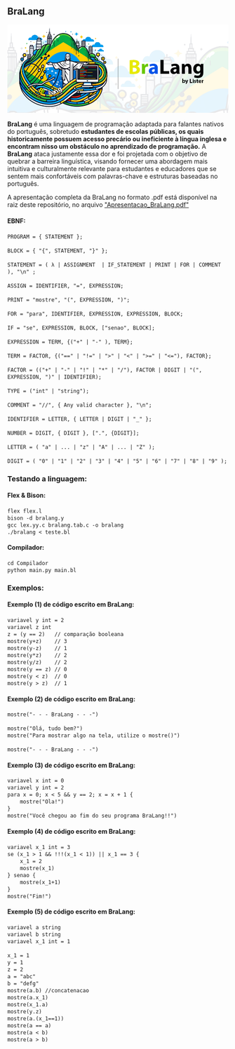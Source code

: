## BraLang

![BraLang](./Brand/BraLang_background.png)

**BraLang** é uma linguagem de programação adaptada para falantes nativos do português, sobretudo **estudantes de escolas públicas, os quais historicamente possuem acesso precário ou ineficiente à língua inglesa e encontram nisso um obstáculo no aprendizado de programação.** A **BraLang** ataca justamente essa dor e foi projetada com o objetivo de quebrar a barreira linguística, visando fornecer uma abordagem mais intuitiva e culturalmente relevante para estudantes e educadores que se sentem mais confortáveis com palavras-chave e estruturas baseadas no português.

A apresentação completa da BraLang no formato .pdf está disponível na raiz deste repositório, no arquivo ["Apresentacao_BraLang.pdf"](https://github.com/listerogusuku/BraLang/blob/main/Apresentacao_BraLang.pdf)

#### EBNF:

```
PROGRAM = { STATEMENT };

BLOCK = { "{", STATEMENT, "}" };

STATEMENT = ( λ | ASSIGNMENT  | IF_STATEMENT | PRINT | FOR | COMMENT ), "\n" ;

ASSIGN = IDENTIFIER, "=", EXPRESSION;

PRINT = "mostre", "(", EXPRESSION, ")";

FOR = "para", IDENTIFIER, EXPRESSION, EXPRESSION, BLOCK;

IF = "se", EXPRESSION, BLOCK, ["senao", BLOCK];

EXPRESSION = TERM, {("+" | "-" ), TERM};

TERM = FACTOR, {("==" | "!=" | ">" | "<" | ">=" | "<="), FACTOR};

FACTOR = (("+" | "-" | "!" | "*" | "/"), FACTOR | DIGIT | "(", EXPRESSION, ")" | IDENTIFIER);

TYPE = ("int" | "string");

COMMENT = "//", { Any valid character }, "\n";

IDENTIFIER = LETTER, { LETTER | DIGIT | "_" };

NUMBER = DIGIT, { DIGIT }, [".", {DIGIT}];

LETTER = ( "a" | ... | "z" | "A" | ... | "Z" );

DIGIT = ( "0" | "1" | "2" | "3" | "4" | "5" | "6" | "7" | "8" | "9" );

```


### Testando a linguagem:

#### Flex & Bison:
```
flex flex.l
bison -d bralang.y
gcc lex.yy.c bralang.tab.c -o bralang
./bralang < teste.bl
```

#### Compilador:
```
cd Compilador
python main.py main.bl
```

### Exemplos:

#### Exemplo (1) de código escrito em BraLang:

```
variavel y int = 2
variavel z int
z = (y == 2)   // comparação booleana
mostre(y+z)    // 3
mostre(y-z)    // 1
mostre(y*z)    // 2
mostre(y/z)    // 2
mostre(y == z) // 0
mostre(y < z)  // 0
mostre(y > z)  // 1
```

#### Exemplo (2) de código escrito em BraLang:

```
mostre("- - - BraLang - - -")

mostre("Olá, tudo bem?")
mostre("Para mostrar algo na tela, utilize o mostre()")

mostre("- - - BraLang - - -")

```

#### Exemplo (3) de código escrito em BraLang:

```
variavel x int = 0
variavel y int = 2
para x = 0; x < 5 && y == 2; x = x + 1 {
    mostre("Ola!")
}
mostre("Você chegou ao fim do seu programa BraLang!!")
```

#### Exemplo (4) de código escrito em BraLang:

```
variavel x_1 int = 3
se (x_1 > 1 && !!!(x_1 < 1)) || x_1 == 3 {
    x_1 = 2
    mostre(x_1)
} senao {
    mostre(x_1+1)
}
mostre("Fim!")
```

#### Exemplo (5) de código escrito em BraLang:

```
variavel a string
variavel b string
variavel x_1 int = 1

x_1 = 1
y = 1
z = 2
a = "abc"
b = "defg"
mostre(a.b) //concatenacao
mostre(a.x_1)
mostre(x_1.a)
mostre(y.z)
mostre(a.(x_1==1))
mostre(a == a)
mostre(a < b)
mostre(a > b)
```
